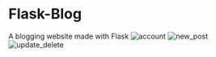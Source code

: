 # Flask-Blog
A blogging website made with Flask
![account](https://user-images.githubusercontent.com/37765578/82929895-1390da80-9fa2-11ea-8a0c-63a9237d40ce.png)
![new_post](https://user-images.githubusercontent.com/37765578/82929901-155a9e00-9fa2-11ea-8fc9-14cde71f4366.png)
![update_delete](https://user-images.githubusercontent.com/37765578/82929903-155a9e00-9fa2-11ea-92b3-7de511d49ca7.png)
